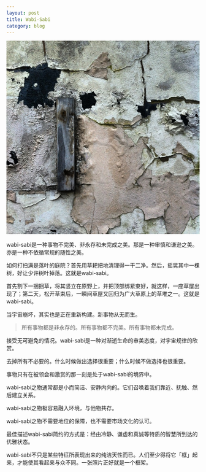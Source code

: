 ```yaml
---
layout: post
title: Wabi-Sabi
category: blog
---
```


![wabi-sabi](/images/wabi-sabi.jpg "Wabi-Sabi")
 
wabi-sabi是一种事物不完美、非永存和未完成之美。那是一种审慎和谦逊之美。亦是一种不依循常规的随性之美。

如何打扫满是落叶的庭院？首先用草耙把地清理得一干二净。然后，摇晃其中一棵树，好让少许树叶掉落。这就是wabi-sabi。

首先割下一捆捆草，将其竖立在原野上，并把顶部绑紧束好，就这样，一座草屋出现了；第二天，松开草束后，一瞬间草屋又回归为广大草原上的草堆之一。这就是wabi-sabi。

当宇宙崩坏，其实也是正在重新构建。新事物从无而生。

>所有事物都是非永存的。所有事物都不完美。所有事物都未完成。

接受无可避免的情况。wabi-sabi是一种对渐逝生命的审美态度，对宇宙规律的欣赏。

去掉所有不必要的。什么时候做出选择很重要；什么时候不做选择也很重要。

事物只有在被领会和激赏的那一刻是处于wabi-sabi的境界中。

wabi-sabi之物通常都是小而简洁、安静内向的。它们召唤着我们靠近、抚触、然后建立关系。

wabi-sabi之物极容易融入环境，与他物共存。

wabi-sabi之物不需要地位的保障，也不需要市场文化的认可。

最佳描述wabi-sabi简约的方式是：经由冷静、谦虚和真诚等特质的智慧所到达的优雅状态。

wabi-sabi不只是某些特征所表现出来的纯洁天性而已。人们至少得将它「框」起来，才能使其看起来与众不同。一张照片正好就是一个框架。



